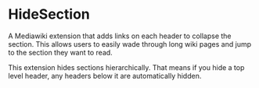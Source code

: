 # HideSection


A Mediawiki extension that adds links on each header to collapse the section.
This allows users to easily wade through long wiki pages and jump to the section
they want to read.

This extension hides sections hierarchically. That means if you hide a top level
header, any headers below it are automatically hidden.


